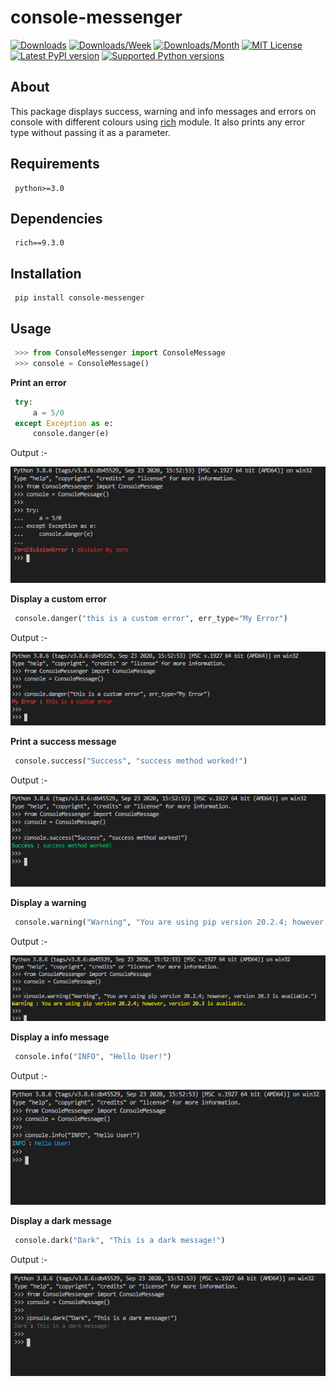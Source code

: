 # console-messenger

[![Downloads](https://static.pepy.tech/personalized-badge/console-messenger?period=total&units=international_system&left_color=grey&right_color=orange&left_text=Downloads)](https://pepy.tech/project/console-messenger)
[![Downloads/Week](https://static.pepy.tech/personalized-badge/console-messenger?period=week&units=international_system&left_color=grey&right_color=blue&left_text=Downloads/Week)](https://pepy.tech/project/console-messenger)
[![Downloads/Month](https://static.pepy.tech/personalized-badge/console-messenger?period=week&units=international_system&left_color=grey&right_color=brightgreen&left_text=Downloads/Month)](https://pepy.tech/project/console-messenger)
[![MIT License](https://img.shields.io/badge/License-MIT-yellow.svg)](https://opensource.org/licenses/MIT)
[![Latest PyPI version](https://img.shields.io/pypi/v/console-messenger.svg)](https://pypi.org/project/console-messenger)
[![Supported Python versions](https://img.shields.io/pypi/pyversions/console-messenger.svg)](https://pypi.org/project/console-messenger)

## About
This package displays success, warning and info messages and errors on console with different colours using [rich](https://pypi.org/project/rich/) module. It also prints any error type without passing it as a parameter.

## Requirements
```shell
 python>=3.0
```

## Dependencies
```shell
 rich==9.3.0
```

## Installation
```shell
 pip install console-messenger
```

## Usage
```python
 >>> from ConsoleMessenger import ConsoleMessage
 >>> console = ConsoleMessage()
```

**Print an error**
```python
 try:
     a = 5/0
 except Exception as e:
     console.danger(e)
```

Output :-

![Broken Image](https://raw.githubusercontent.com/Ajay2810-hub/console-messenger/main/images/img.png)

**Display a custom error**
```python
 console.danger("this is a custom error", err_type="My Error")
```

Output :-

![Broken Image](https://raw.githubusercontent.com/Ajay2810-hub/console-messenger/main/images/img1.png)

**Print a success message**
```python
 console.success("Success", "success method worked!")
```

Output :-

![Broken Image](https://raw.githubusercontent.com/Ajay2810-hub/console-messenger/main/images/img2.png)

**Display a warning**
```python
 console.warning("Warning", "You are using pip version 20.2.4; however, version 20.3 is available.")
```

Output :-

![Broken Image](https://raw.githubusercontent.com/Ajay2810-hub/console-messenger/main/images/img3.png)

**Display a info message**
```python
 console.info("INFO", "Hello User!")
```

Output :-

![Broken Image](https://raw.githubusercontent.com/Ajay2810-hub/console-messenger/main/images/img4.png)

**Display a dark message**
```python
 console.dark("Dark", "This is a dark message!")
```

Output :-

![Broken Image](https://raw.githubusercontent.com/Ajay2810-hub/console-messenger/main/images/img5.png)
